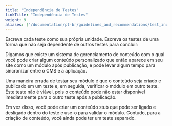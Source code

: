 ```yaml
---
title: "Independência de Testes"
linkTitle: "Independência de Testes"
weight: 9
aliases: ["/documentation/pt-br/guidelines_and_recommendations/test_independency/"]  
---
```



Escreva cada teste como sua própria unidade. Escreva os testes de uma forma que não seja
dependente de outros testes para concluir:

Digamos que existe um sistema de gerenciamento de conteúdo com o qual você pode criar
algum conteúdo personalizado que então aparece em seu site como um módulo após
publicação, e pode levar algum tempo para sincronizar entre o CMS e a aplicação.

Uma maneira errada de testar seu módulo é que o conteúdo seja criado e
publicado em um teste e, em seguida, verificar o módulo em outro teste. Este teste
não é viável, pois o conteúdo pode não estar disponível imediatamente para o
outro teste após a publicação.

Em vez disso, você pode criar um conteúdo stub que pode ser ligado e desligado
dentro do teste e use-o para validar o módulo. Contudo,
para a criação de conteúdo, você ainda pode ter um teste separado.
